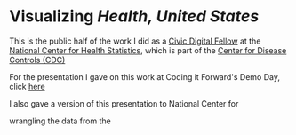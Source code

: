 # Visualizing *Health, United States* 

This is the public half of the work I did as a [Civic Digital Fellow](https://www.codingitforward.com/summer-fellowships) at the [National Center for Health Statistics](https://www.cdc.gov/nchs/index.htm), which is part of the [Center for Disease Controls (CDC)](https://www.cdc.gov/) 

For the presentation I gave on this work at Coding it Forward's Demo Day, click [here](https://github.com/codingitforward/cdfdemoday2018/blob/master/Restructuring%20Health%2C%20United%20States%20%26%20Analyzing%20Opioid%20Deaths.pdf)

I also gave a version of this presentation to National Center for 

wrangling the data from the 
